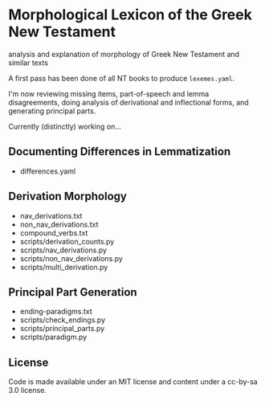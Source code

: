 # Morphological Lexicon of the Greek New Testament

analysis and explanation of morphology of Greek New Testament and similar texts

A first pass has been done of all NT books to produce `lexemes.yaml`.

I'm now reviewing missing items, part-of-speech and lemma disagreements, doing
analysis of derivational and inflectional forms, and generating principal
parts.

Currently (distinctly) working on...

## Documenting Differences in Lemmatization

 - differences.yaml

## Derivation Morphology

 - nav_derivations.txt
 - non_nav_derivations.txt
 - compound_verbs.txt
 - scripts/derivation_counts.py
 - scripts/nav_derivations.py
 - scripts/non_nav_derivations.py
 - scripts/multi_derivation.py

## Principal Part Generation

 - ending-paradigms.txt
 - scripts/check_endings.py
 - scripts/principal_parts.py
 - scripts/paradigm.py


## License

Code is made available under an MIT license and content under
a cc-by-sa 3.0 license.
